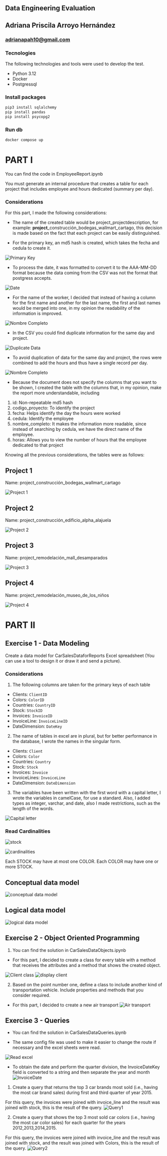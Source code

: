 ## Data Engineering Evaluation
## Adriana Priscila Arroyo Hernández 
### adrianapah10@gmail.com

### Tecnologies

The following technologies and tools were used to develop the test.

- Python 3.12
- Docker
- Postgressql

### Install packages

```bash
pip3 install sqlalchemy
pip install pandas
pip install psycopg2
```

### Run db

```bash
docker compose up
```

# PART I
You can find the code in EmployeeReport.ipynb

You must generate an internal procedure that creates a table for each project that includes employee and hours
dedicated (summary per day).
### Considerations 


For this part, I made the following considerations: 

- The name of the created table would be project_projectdescription, for example: **project**_construcción_bodegas_wallmart_cartago, this decision is made based on the fact that each project can be easily distinguished.

- For the primary key, an md5 hash is created, which takes the fecha and cedula to create it.

![Primary Key](images\primaryKey.png)

- To process the date, it was formatted to convert it to the AAA-MM-DD format because the data coming from the CSV was not the format that postgress accepts.

![Date](images\date.png)

- For the name of the worker, I decided that instead of having a column for the first name and another for the last name, the first and last names would be merged into one, in my opinion the readability of the information is improved.

![Nombre Completo](images\nombreCompleto.png)

- In the CSV you could find duplicate information for the same day and project.

![Duplicate Data](images\duplicateData.png)

- To avoid duplication of data for the same day and project, the rows were combined to add the hours and thus have a single record per day.

![Nombre Completo](images\sumHours.png)

- Because the document does not specify the columns that you want to be shown, I created the table with the columns that, in my opinion, make the report more understandable, including

1. id: Non-repeatable md5 hash
2. codigo_proyecto: To identify the project
3. fecha: Helps identify the day the hours were worked 
4. cedula: Identify the employee
5. nombre_completo: It makes the information more readable, since instead of searching by cedula, we have the direct name of the employee.  
6. horas: Allows you to view the number of hours that the employee dedicated to that project

Knowing all the previous considerations, the tables were as follows:

## Project 1 
Name: project_construcción_bodegas_wallmart_cartago

![Project 1 ](images\project1.png)

## Project 2 
Name: project_construcción_edificio_alpha_alajuela

![Project 2 ](images\project2.png)

## Project 3 
Name: project_remodelación_mall_desamparados

![Project 3 ](images\project3.png)

## Project 4 
Name: project_remodelación_museo_de_los_niños

![Project 4 ](images\project4.png)

# PART II

## Exercise 1 - Data Modeling
Create a data model for CarSalesDataforReports Excel spreadsheet (You can use a tool to design it or draw it and send a picture).
### Considerations

1. The following columns are taken for the primary keys of each table
- Clients: `ClientID`
- Colors: `ColorID`
- Countries: `CountryID`
- Stock: `StockID`
- Invoices: `InvoiceID`
- InvoiceLine: `InvoiceLineID`
- DateDimension: `DateKey`


2. The name of tables in excel are in plural, but for better performance in the database, I wrote the names in the singular form.

- Clients: `Client`
- Colors: `Color`
- Countries: `Country`
- Stock: `Stock`
- Invoices: `Invoice`
- InvoiceLines: `InvoiceLine`
- DateDimension: `DateDimension`

3. The variables have been written with the first word with a capital letter, I wrote the variables in camelCase, for use a standard. Also, I added types as integer, varchar, and date, also I made restrictions, such as the length of the words.

![Capital letter](images\capital.png)

### Read Cardinalities 

![stock](images\stockColor.png)

![cardinalities](images\cardinalities.png)

Each STOCK may have at most one COLOR.
Each COLOR may have one or more STOCK.

## Conceptual data model 

![conceptual data model](images\conceptual.png)

## Logical data model 

![logical data model](images\Logical.png)

## Exercise 2 - Object Oriented Programming

1. You can find the solution in CarSalesDataObjects.ipynb 
- For this part, I decided to create a class for every table with a method that receives the attributes and a method that shows the created object.

![Client class](images\clientClass.png)
![display client](images\displayClient.png)

2. Based on the point number one, define a class to include another kind of transportation vehicle. Include
properties and methods that you consider required.

- For this part, I decided to create a new air transport
![Air transport](images\airtransport.png)

## Exercise 3 - Queries
 - You can find the solution in CarSalesDataQueries.ipynb 

 - The same config file was used to make it easier to change the route if necessary and the excel sheets were read.

![Read excel](images\readExcel.png)

- To obtain the date and perform the quarter division, the InvoiceDateKey field is converted to a string and then separate the year and month
![InvoiceDate](images\InvoiceDateKeyString.png)

1. Create a query that returns the top 3 car brands most sold (i.e., having the most car brand sales) during first and third quarter of year 2015.

For this query, the invoices were joined with invoice_line and the result was joined with stock, this is the result of the query. 
![Query1](images\Query1.png)


2. Create a query that shows the top 3 most sold car colors (i.e., having the most car color sales) for each quarter for the years 2012,2013,2014,2015.

For this query, the invoices were joined with invoice_line and the result was joined with stock, and the result was joined with Colors, this is the result of the query. 
![Query2](images\Query2.png)
